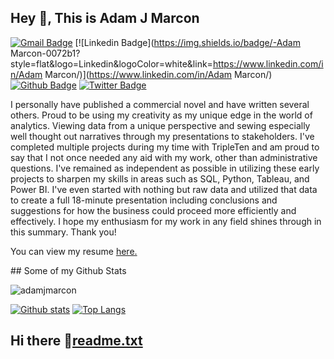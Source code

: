 ## Hey 👋, This is Adam J Marcon
[![Gmail Badge](https://img.shields.io/badge/-adamjmarcon@gmail.com-c14438?style=flat&logo=Gmail&logoColor=white&link=mailto:adamjmarcon@gmail.com)](mailto:adamjmarcon@gmail.com) 
[![Linkedin Badge](https://img.shields.io/badge/-Adam Marcon-0072b1?style=flat&logo=Linkedin&logoColor=white&link=https://www.linkedin.com/in/Adam Marcon/)](https://www.linkedin.com/in/Adam Marcon/) [![Github Badge](https://img.shields.io/badge/-adamjmarcon-grey?style=flat&logo=github&logoColor=white&link=https://github.com/adamjmarcon/)](https://www.github.com/adamjmarcon/) [![Twitter Badge](https://img.shields.io/badge/-adamjmarcon@gmail.com-00acee?style=flat&logo=twitter&logoColor=white&link=https://twitter.com/adamjmarcon@gmail.com/)](https://www.twitter.com/adamjmarcon@gmail.com/) 
<p align='left'>I personally have published a commercial novel and have written several others. Proud to be using my creativity as my unique edge in the world of analytics. Viewing data from a unique perspective and sewing especially well thought out narratives through my presentations to stakeholders. I've completed multiple projects during my time with TripleTen and am proud to say that I not once needed any aid with my work, other than administrative questions. I've remained as independent as possible in utilizing these early projects to sharpen my skills in areas such as SQL, Python, Tableau, and Power BI. I've even started with nothing but raw data and utilized that data to create a full 18-minute presentation including conclusions and suggestions for how the business could proceed more efficiently and effectively. 
I hope my enthusiasm for my work in any field shines through in this summary. Thank you! </p><p align='left'> You can view my resume <a href='https://docs.google.com/document/d/178wQGPwkbLzNBRP8RH09lBMAwCenFoW1jf279SLCbm0/edit?usp=sharing ' target=_blank><u>here</u>.</a></p>
## Some of my Github Stats
<p align=left> <img src=https://komarev.com/ghpvc/?username=adamjmarcon alt=adamjmarcon /> </p>

[![Github stats](https://github-readme-stats.vercel.app/api?username=adamjmarcon&show_icons=true&include_all_commits=true)](https://github.com/adamjmarcon/github-readme-stats)
[![Top Langs](https://github-readme-stats.vercel.app/api/top-langs/?username=adamjmarcon&layout=compact)](https://github.com/adamjmarcon/github-readme-stats)
## Hi there 👋[readme.txt](https://github.com/user-attachments/files/16076611/readme.txt)
